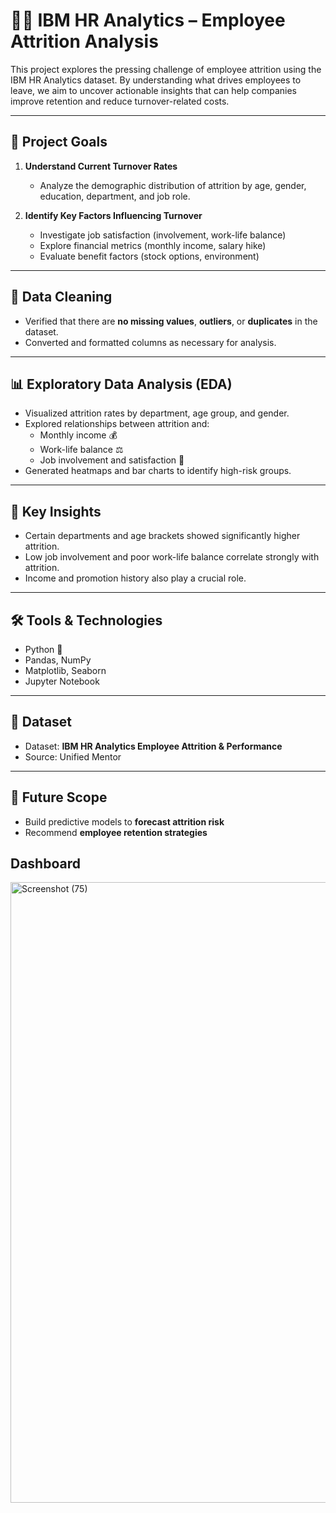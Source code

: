 # 🧑‍💼 IBM HR Analytics – Employee Attrition Analysis

This project explores the pressing challenge of employee attrition using the IBM HR Analytics dataset. By understanding what drives employees to leave, we aim to uncover actionable insights that can help companies improve retention and reduce turnover-related costs.

---

## 🎯 Project Goals

1. **Understand Current Turnover Rates**
   - Analyze the demographic distribution of attrition by age, gender, education, department, and job role.

2. **Identify Key Factors Influencing Turnover**
   - Investigate job satisfaction (involvement, work-life balance)
   - Explore financial metrics (monthly income, salary hike)
   - Evaluate benefit factors (stock options, environment)

---

## 🧹 Data Cleaning

- Verified that there are **no missing values**, **outliers**, or **duplicates** in the dataset.
- Converted and formatted columns as necessary for analysis.

---

## 📊 Exploratory Data Analysis (EDA)

- Visualized attrition rates by department, age group, and gender.
- Explored relationships between attrition and:
  - Monthly income 💰
  - Work-life balance ⚖️
  - Job involvement and satisfaction 🎯
- Generated heatmaps and bar charts to identify high-risk groups.

---

## 📌 Key Insights

- Certain departments and age brackets showed significantly higher attrition.
- Low job involvement and poor work-life balance correlate strongly with attrition.
- Income and promotion history also play a crucial role.

---

## 🛠️ Tools & Technologies

- Python 🐍
- Pandas, NumPy
- Matplotlib, Seaborn
- Jupyter Notebook

---

## 📂 Dataset

- Dataset: **IBM HR Analytics Employee Attrition & Performance**
- Source: Unified Mentor

---

## 🚀 Future Scope

- Build predictive models to **forecast attrition risk**
- Recommend **employee retention strategies**
  

## Dashboard

<img width="1920" height="993" alt="Screenshot (75)" src="https://github.com/user-attachments/assets/9d7de7cc-f063-45c6-b018-54de543c9b0b" />








